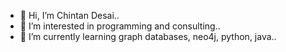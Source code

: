 - 👋 Hi, I’m Chintan Desai..
- 👀 I’m interested in programming and consulting..
- 🌱 I’m currently learning graph databases, neo4j, python, java..

<!---
chintan196/chintan196 is a ✨ special ✨ repository because its `README.md` (this file) appears on your GitHub profile.
You can click the Preview link to take a look at your changes.
--->
